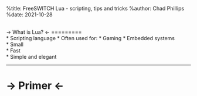 %title: FreeSWITCH Lua - scripting, tips and tricks
%author: Chad Phillips
%date: 2021-10-28

<br>
-> What is Lua? <-
=========

<br>
* Scripting language
* Often used for:
  * Gaming
  * Embedded systems
<br>
* Small
<br>
* Fast
<br>
* Simple and elegant

----

-> Primer <-
=========
